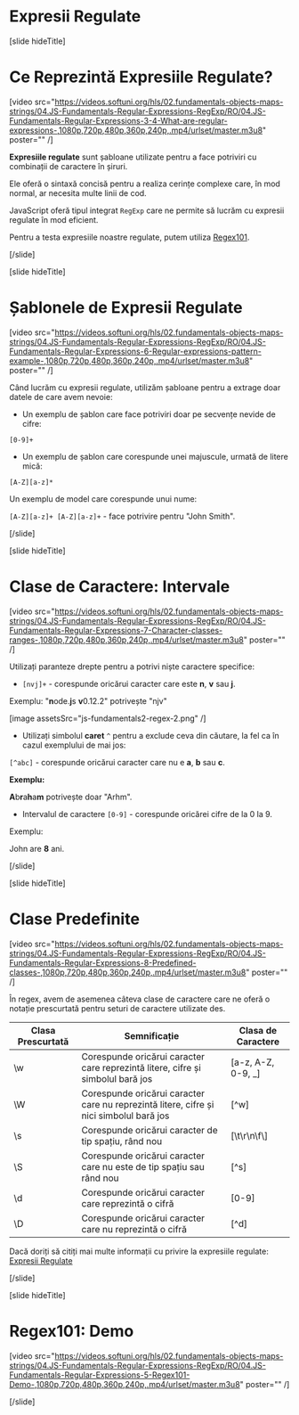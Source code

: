 # Expresii Regulate

[slide hideTitle]
# Ce Reprezintă Expresiile Regulate?

[video src="https://videos.softuni.org/hls/02.fundamentals-objects-maps-strings/04.JS-Fundamentals-Regular-Expressions-RegExp/RO/04.JS-Fundamentals-Regular-Expressions-3-4-What-are-regular-expressions-,1080p,720p,480p,360p,240p,.mp4/urlset/master.m3u8" poster="" /]

**Expresiile regulate** sunt șabloane utilizate pentru a face potriviri cu combinații de caractere în șiruri.

Ele oferă o sintaxă concisă pentru a realiza cerințe complexe care, în mod normal, ar necesita multe linii de cod.

JavaScript oferă tipul integrat `RegExp` care ne permite să lucrăm cu expresii regulate în mod eficient.

Pentru a testa expresiile noastre regulate, putem utiliza [Regex101](www.regex101.com).

[/slide]

[slide hideTitle]
# Șablonele de Expresii Regulate

[video src="https://videos.softuni.org/hls/02.fundamentals-objects-maps-strings/04.JS-Fundamentals-Regular-Expressions-RegExp/RO/04.JS-Fundamentals-Regular-Expressions-6-Regular-expressions-pattern-example-,1080p,720p,480p,360p,240p,.mp4/urlset/master.m3u8" poster="" /]

Când lucrăm cu expresii regulate, utilizăm șabloane pentru a extrage doar datele de care avem nevoie:

- Un exemplu de șablon care face potriviri doar pe secvențe nevide de cifre:

`[0-9]+`

- Un exemplu de șablon care corespunde unei majuscule, urmată de litere mică:

`[A-Z][a-z]*`

Un exemplu de model care corespunde unui nume:

`[A-Z][a-z]+ [A-Z][a-z]+` - face potrivire pentru "John Smith".

[/slide]

[slide hideTitle]
# Clase de Caractere: Intervale

[video src="https://videos.softuni.org/hls/02.fundamentals-objects-maps-strings/04.JS-Fundamentals-Regular-Expressions-RegExp/RO/04.JS-Fundamentals-Regular-Expressions-7-Character-classes-ranges-,1080p,720p,480p,360p,240p,.mp4/urlset/master.m3u8" poster="" /]

Utilizați paranteze drepte pentru a potrivi niște caractere specifice:

- `[nvj]+` - corespunde oricărui caracter care este **n**, **v** sau **j**.

Exemplu: "**n**ode.**j**s **v**0.12.2" potrivește "njv"

[image assetsSrc="js-fundamentals2-regex-2.png" /]

- Utilizați simbolul **caret** `^` pentru a exclude ceva din căutare, la fel ca în cazul exemplului de mai jos:

`[^abc]` - corespunde oricărui caracter care nu e **a**, **b** sau **c**.

**Exemplu:**

**A**b**r**a**h**a**m** potrivește doar "Arhm".

- Intervalul de caractere `[0-9]` - corespunde oricărei cifre de la 0 la 9.

Exemplu:

John are **8** ani.

[/slide]

[slide hideTitle]
# Clase Predefinite

[video src="https://videos.softuni.org/hls/02.fundamentals-objects-maps-strings/04.JS-Fundamentals-Regular-Expressions-RegExp/RO/04.JS-Fundamentals-Regular-Expressions-8-Predefined-classes-,1080p,720p,480p,360p,240p,.mp4/urlset/master.m3u8" poster="" /]

În regex, avem de asemenea câteva clase de caractere care ne oferă o notație prescurtată pentru seturi de caractere utilizate des.

| **Clasa Prescurtată** | **Semnificație** | **Clasa de Caractere** |
| --- | --- | --- |
| \w | Corespunde oricărui caracter care reprezintă litere, cifre și simbolul bară jos | \[a\-z\, A\-Z\, 0\-9\, \_\] |
| \W | Corespunde oricărui caracter care nu reprezintă litere, cifre și nici simbolul bară jos | \[\^w\] |
| \s | Corespunde oricărui caracter de tip spațiu, rând nou | \[\\t\\r\\n\\f\\] |
| \S | Corespunde oricărui caracter care nu este de tip spațiu sau rând nou | \[\^s\] |
| \d | Corespunde oricărui caracter care reprezintă o cifră | \[0\-9\] |
| \D | Corespunde oricărui caracter care nu reprezintă o cifră | \[\^d\] |

Dacă doriți să citiți mai multe informații cu privire la expresiile regulate: [Expresii Regulate](https://www.regular-expressions.info/)

[/slide]

[slide hideTitle]
# Regex101: Demo

[video src="https://videos.softuni.org/hls/02.fundamentals-objects-maps-strings/04.JS-Fundamentals-Regular-Expressions-RegExp/RO/04.JS-Fundamentals-Regular-Expressions-5-Regex101-Demo-,1080p,720p,480p,360p,240p,.mp4/urlset/master.m3u8" poster="" /]

[/slide]
